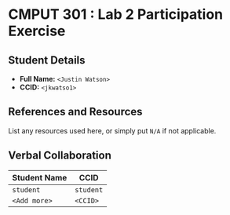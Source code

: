 # CMPUT 301 : Lab 2 Participation Exercise

## Student Details

- **Full Name:** `<Justin Watson>`
- **CCID:** `<jkwatso1>`

## References and Resources

List any resources used here, or simply put `N/A` if not applicable.

## Verbal Collaboration

| Student Name | CCID      |
| ------------ | --------- |
| `student`    | `student` |
| `<Add more>` | `<CCID>`  |
